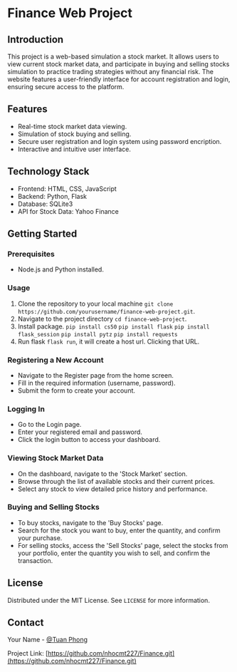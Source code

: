 # Finance Web Project

## Introduction
This project is a web-based simulation a stock market. It allows users to view current stock market data, and participate in buying and selling stocks simulation to practice trading strategies without any financial risk. The website features a user-friendly interface for account registration and login, ensuring secure access to the platform.

## Features
- Real-time stock market data viewing.
- Simulation of stock buying and selling.
- Secure user registration and login system using password encription.
- Interactive and intuitive user interface.

## Technology Stack
- Frontend: HTML, CSS, JavaScript
- Backend: Python, Flask
- Database: SQLite3
- API for Stock Data: Yahoo Finance

## Getting Started

### Prerequisites
- Node.js and Python installed.

### Usage
1. Clone the repository to your local machine `git clone https://github.com/yourusername/finance-web-project.git`.
2. Navigate to the project directory `cd finance-web-project`.
3. Install package.
`pip install cs50`
`pip install flask`
`pip install flask_session`
`pip install pytz`
`pip install requests`
4. Run flask `flask run`, it will create a host url. Clicking that URL.

### Registering a New Account
- Navigate to the Register page from the home screen.
- Fill in the required information (username, password).
- Submit the form to create your account.

### Logging In
- Go to the Login page.
- Enter your registered email and password.
- Click the login button to access your dashboard.

### Viewing Stock Market Data
- On the dashboard, navigate to the 'Stock Market' section.
- Browse through the list of available stocks and their current prices.
- Select any stock to view detailed price history and performance.

### Buying and Selling Stocks
- To buy stocks, navigate to the 'Buy Stocks' page.
- Search for the stock you want to buy, enter the quantity, and confirm your purchase.
- For selling stocks, access the 'Sell Stocks' page, select the stocks from your portfolio, enter the quantity you wish to sell, and confirm the transaction.

<!-- ## Contributing
Contributions to improve the project are welcome. Please follow these steps:
1. Fork the repository.
2. Create your feature branch (`git checkout -b feature/AmazingFeature`).
3. Commit your changes (`git commit -m 'Add some AmazingFeature'`).
4. Push to the branch (`git push origin feature/AmazingFeature`).
5. Open a pull request. -->

## License
Distributed under the MIT License. See `LICENSE` for more information.

## Contact
Your Name - [@Tuan Phong](https://github.com/nhocmt227)

Project Link: [https://github.com/nhocmt227/Finance.git](https://github.com/nhocmt227/Finance.git)

